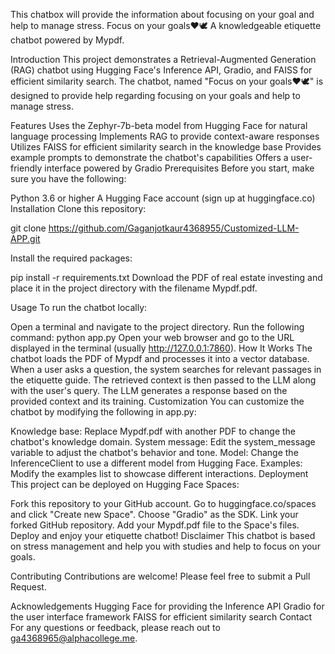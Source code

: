 This chatbox will provide the information about focusing on your goal and help to manage stress.
Focus on your goals❤️🕊️
A knowledgeable etiquette chatbot powered by Mypdf.

Introduction
This project demonstrates a Retrieval-Augmented Generation (RAG) chatbot using Hugging Face's Inference API, Gradio, and FAISS for efficient similarity search. The chatbot, named "Focus on your goals❤️🕊️" is designed to provide help regarding focusing on your goals and help to manage stress.

Features
Uses the Zephyr-7b-beta model from Hugging Face for natural language processing
Implements RAG to provide context-aware responses
Utilizes FAISS for efficient similarity search in the knowledge base
Provides example prompts to demonstrate the chatbot's capabilities
Offers a user-friendly interface powered by Gradio
Prerequisites
Before you start, make sure you have the following:

Python 3.6 or higher
A Hugging Face account (sign up at huggingface.co)
Installation
Clone this repository:

git clone https://github.com/Gaganjotkaur4368955/Customized-LLM-APP.git

Install the required packages:

pip install -r requirements.txt
Download the PDF of real estate investing and place it in the project directory with the filename Mypdf.pdf.

Usage
To run the chatbot locally:

Open a terminal and navigate to the project directory.
Run the following command:
python app.py
Open your web browser and go to the URL displayed in the terminal (usually http://127.0.0.1:7860).
How It Works
The chatbot loads the PDF of Mypdf and processes it into a vector database.
When a user asks a question, the system searches for relevant passages in the etiquette guide.
The retrieved context is then passed to the LLM along with the user's query.
The LLM generates a response based on the provided context and its training.
Customization
You can customize the chatbot by modifying the following in app.py:

Knowledge base: Replace Mypdf.pdf with another PDF to change the chatbot's knowledge domain.
System message: Edit the system_message variable to adjust the chatbot's behavior and tone.
Model: Change the InferenceClient to use a different model from Hugging Face.
Examples: Modify the examples list to showcase different interactions.
Deployment
This project can be deployed on Hugging Face Spaces:

Fork this repository to your GitHub account.
Go to huggingface.co/spaces and click "Create new Space".
Choose "Gradio" as the SDK.
Link your forked GitHub repository.
Add your Mypdf.pdf file to the Space's files.
Deploy and enjoy your etiquette chatbot!
Disclaimer
This chatbot is based on  stress management and help you with studies  and help to focus on your goals.

Contributing
Contributions are welcome! Please feel free to submit a Pull Request.

Acknowledgements
Hugging Face for providing the Inference API
Gradio for the user interface framework
FAISS for efficient similarity search
Contact
For any questions or feedback, please reach out to ga4368965@alphacollege.me.
